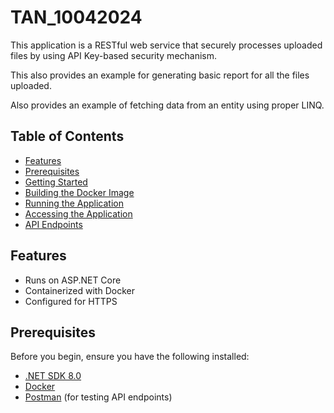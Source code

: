 # TAN_10042024

This application is a RESTful web service that securely processes uploaded files by using API Key-based security mechanism.

This also provides an example for generating basic report for all the files uploaded.

Also provides an example of fetching data from an entity using proper LINQ.

## Table of Contents

- [Features](#features)
- [Prerequisites](#prerequisites)
- [Getting Started](#getting-started)
- [Building the Docker Image](#building-the-docker-image)
- [Running the Application](#running-the-application)
- [Accessing the Application](#accessing-the-application)
- [API Endpoints](#api-endpoints)

## Features

- Runs on ASP.NET Core
- Containerized with Docker
- Configured for HTTPS

## Prerequisites

Before you begin, ensure you have the following installed:

- [.NET SDK 8.0](https://dotnet.microsoft.com/download/dotnet/8.0)
- [Docker](https://www.docker.com/get-started)
- [Postman](https://www.postman.com/) (for testing API endpoints)

